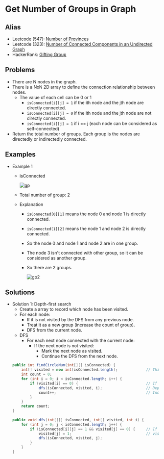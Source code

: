 # Get Number of Groups in Graph

## Alias
- Leetcode (547): [Number of Provinces](https://leetcode.com/problems/number-of-provinces/)
- Leetcode (323): [Number of Connected Components in an Undirected Graph](https://leetcode.com/problems/number-of-connected-components-in-an-undirected-graph/)
- HackerRank: [Gifting Group]()

## Problems
- There are N nodes in the graph.
- There is a NxN 2D array to define the connection relationship between nodes.
   - The value of each cell can be 0 or 1
      - `isConnected[i][j] = 1` if the ith node and the jth node are directly connected.
      - `isConnected[i][j] = 0` if the ith node and the jth node are not directly connected.
      - `isConnected[i][j] = 1` if i == j (each node can be considered as self-connected)
- Return the total number of groups. Each group is the nodes are directedly or indirectedly connected.

## Examples
- Example 1
   - isConnected
   
     ![gp](https://user-images.githubusercontent.com/8989447/118425902-6702a980-b687-11eb-8b7d-27f608adced6.png)
   - Total number of group: 2
   - Explanation
      - `isConnected[0][1]` means the node 0 and node 1 is directly connected.
      - `isConnected[1][2]` means the node 1 and node 2 is directly connected.
      - So the node 0 and node 1 and node 2 are in one group.
      - The node 3 isn't connected with other group, so it can be considered as another group.
      - So there are 2 groups.

        ![gp2](https://user-images.githubusercontent.com/8989447/118426205-07f16480-b688-11eb-9f42-e37d54982dcf.png)

## Solutions
- Solution 1: Depth-first search
   - Create a array to record which node has been visited.
   - For each node:
      - If it is not visited by the DFS from any previous node.
      - Treat it as a new group (increase the count of group).
      - DFS from the current node.
   - DFS
      - For each next node connected with the current node:
         - If the next node is not visited:
            - Mark the next node as visited.
            - Continue the DFS from the next node.
  ```java
  public int findCircleNum(int[][] isConnected) {
      int[] visited = new int[isConnected.length];             // This array is used to record which node has been visited
      int count = 0;
      for (int i = 0; i < isConnected.length; i++) {
          if (visited[i] == 0) {                               // If the current node is not visited by DFS from any previous node
              dfs(isConnected, visited, i);                    // Depth-first search starting from the current node
              count++;                                         // Increase the count of groups
          }
      }
      return count;
  }
    
  public void dfs(int[][] isConnected, int[] visited, int i) {
      for (int j = 0; j < isConnected.length; j++) {
          if (isConnected[i][j] == 1 && visited[j] == 0) {     // If node i and node j are connected and node j is not visited 
              visited[j] = 1;                                  // visit the node j and continue the DFS from node j
              dfs(isConnected, visited, j);
          }
      }
  }
  ```

